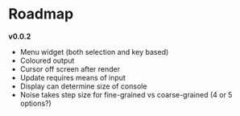 Roadmap
=======

**v0.0.2**

* Menu widget (both selection and key based)
* Coloured output
* Cursor off screen after render
* Update requires means of input
* Display can determine size of console
* Noise takes step size for fine-grained vs coarse-grained (4 or 5 options?)
